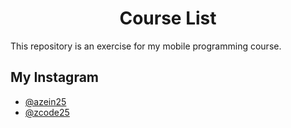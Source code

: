 <h1 align="center">Course List</h1>
This repository is an exercise for my mobile programming course.

## My Instagram
- [@azein25](https://www.instagram.com/azein25/) 
- [@zcode25](https://www.instagram.com/zcode25/)
